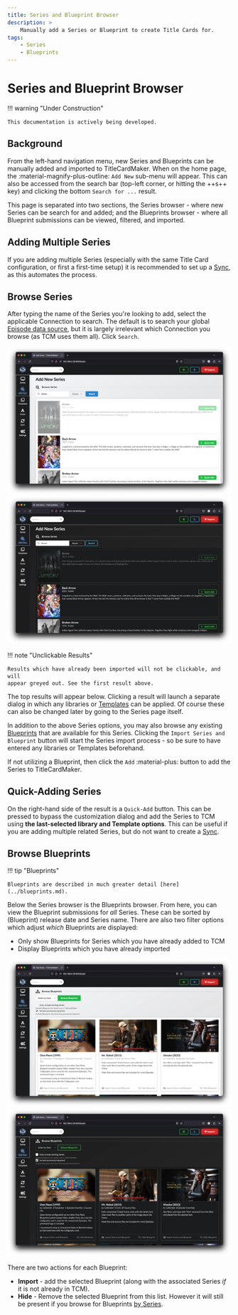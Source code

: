 ```yaml
---
title: Series and Blueprint Browser
description: >
    Manually add a Series or Blueprint to create Title Cards for.
tags:
    - Series
    - Blueprints
---
```


# Series and Blueprint Browser

!!! warning "Under Construction"

    This documentation is actively being developed.

## Background
From the left-hand navigation menu, new Series and Blueprints can be manually
added and imported to TitleCardMaker. When on the home page, the
:material-magnify-plus-outline: `Add New` sub-menu will appear. This can also
be accessed from the search bar (top-left corner, or hitting the ++s++ key) and
clicking the bottom `Search for ...` result.

This page is separated into two sections, the Series browser - where new Series
can be search for and added; and the Blueprints browser - where all Blueprint
submissions can be viewed, filtered, and imported.

## Adding Multiple Series

If you are adding multiple Series (especially with the same Title Card
configuration, or first a first-time setup) it is recommended to set up a
[Sync](./syncs.md), as this automates the process.

## Browse Series

After typing the name of the Series you're looking to add, select the applicable
Connection to search. The default is to search your global
[Episode data source](./settings.md#episode-data-source), but it is largely
irrelevant which Connection you browse (as TCM uses them all). Click `Search`.

![Browsing Series](../assets/add_series_light.png#only-light)
![Browsing Series](../assets/add_series_dark.png#only-dark)

!!! note "Unclickable Results"

    Results which have already been imported will not be clickable, and will
    appear greyed out. See the first result above.

The top results will appear below. Clicking a result will launch a separate
dialog in which any libraries or [Templates](./templates.md) can be applied. Of
course these can also be changed later by going to the Series page itself.

In addition to the above Series options, you may also browse any existing
[Blueprints](../blueprints.md) that are available for this Series. Clicking the
`Import Series and Blueprint` button will start the Series import process - so
be sure to have entered any libraries or Templates beforehand.

If not utilizing a Blueprint, then click the `Add` :material-plus: button to add
the Series to TitleCardMaker.

## Quick-Adding Series

On the right-hand side of the result is a `Quick-Add` button. This can be
pressed to bypass the customization dialog and add the Series to TCM using
__the last-selected library and Template options__. This can be useful if you
are adding multiple related Series, but do not want to create a
[Sync](./syncs.md).

## Browse Blueprints

!!! tip "Blueprints"
    
    Blueprints are described in much greater detail [here](../blueprints.md).

Below the Series browser is the Blueprints browser. From here, you can view the
Blueprint submissions for _all_ Series. These can be sorted by (Blueprint)
release date and Series name.  There are also two filter options which adjust
_which_ Blueprints are displayed:

- Only show Blueprints for Series which you have already added to TCM
- Display Blueprints which you have already imported

![](../assets/blueprint_all_light.webp#only-light)
![](../assets/blueprint_all_dark.webp#only-dark)

There are two actions for each Blueprint:

- __Import__ - add the selected Blueprint (along with the associated Series
_if_ it is not already in TCM).
- __Hide__ - Remove the selected Blueprint from this list. However it will still
be present if you browse for Blueprints [by Series](../blueprints.md#by-series).